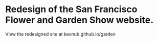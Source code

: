 # Redesign of the San Francisco Flower and Garden Show website.
View the redesigned site at kevnub.github.io/garden
